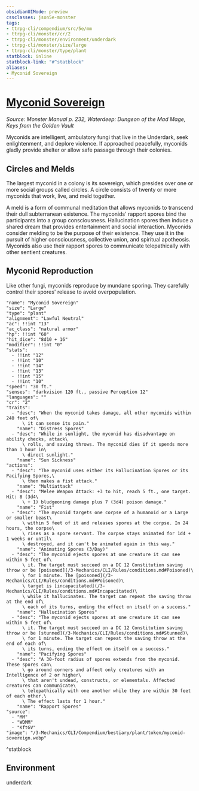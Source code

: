 ```yaml
---
obsidianUIMode: preview
cssclasses: json5e-monster
tags:
- ttrpg-cli/compendium/src/5e/mm
- ttrpg-cli/monster/cr/2
- ttrpg-cli/monster/environment/underdark
- ttrpg-cli/monster/size/large
- ttrpg-cli/monster/type/plant
statblock: inline
statblock-link: "#^statblock"
aliases:
- Myconid Sovereign
---
```

# [Myconid Sovereign](3-Mechanics\CLI\Compendium\bestiary\plant/myconid-sovereign.md)
*Source: Monster Manual p. 232, Waterdeep: Dungeon of the Mad Mage, Keys from the Golden Vault*  

Myconids are intelligent, ambulatory fungi that live in the Underdark, seek enlightenment, and deplore violence. If approached peacefully, myconids gladly provide shelter or allow safe passage through their colonies.

## Circles and Melds

The largest myconid in a colony is its sovereign, which presides over one or more social groups called circles. A circle consists of twenty or more myconids that work, live, and meld together.

A meld is a form of communal meditation that allows myconids to transcend their dull subterranean existence. The myconids' rapport spores bind the participants into a group consciousness. Hallucination spores then induce a shared dream that provides entertainment and social interaction. Myconids consider melding to be the purpose of their existence. They use it in the pursuit of higher consciousness, collective union, and spiritual apotheosis. Myconids also use their rapport spores to communicate telepathically with other sentient creatures.

## Myconid Reproduction

Like other fungi, myconids reproduce by mundane sporing. They carefully control their spores' release to avoid overpopulation.

```statblock
"name": "Myconid Sovereign"
"size": "Large"
"type": "plant"
"alignment": "Lawful Neutral"
"ac": !!int "13"
"ac_class": "natural armor"
"hp": !!int "60"
"hit_dice": "8d10 + 16"
"modifier": !!int "0"
"stats":
  - !!int "12"
  - !!int "10"
  - !!int "14"
  - !!int "13"
  - !!int "15"
  - !!int "10"
"speed": "30 ft."
"senses": "darkvision 120 ft., passive Perception 12"
"languages": ""
"cr": "2"
"traits":
  - "desc": "When the myconid takes damage, all other myconids within 240 feet of\
      \ it can sense its pain."
    "name": "Distress Spores"
  - "desc": "While in sunlight, the myconid has disadvantage on ability checks, attack\
      \ rolls, and saving throws. The myconid dies if it spends more than 1 hour in\
      \ direct sunlight."
    "name": "Sun Sickness"
"actions":
  - "desc": "The myconid uses either its Hallucination Spores or its Pacifying Spores,\
      \ then makes a fist attack."
    "name": "Multiattack"
  - "desc": "Melee Weapon Attack: +3 to hit, reach 5 ft., one target. Hit: 8 (3d4\
      \ + 1) bludgeoning damage plus 7 (3d4) poison damage."
    "name": "Fist"
  - "desc": "The myconid targets one corpse of a humanoid or a Large or smaller beast\
      \ within 5 feet of it and releases spores at the corpse. In 24 hours, the corpse\
      \ rises as a spore servant. The corpse stays animated for 1d4 + 1 weeks or until\
      \ destroyed, and it can't be animated again in this way."
    "name": "Animating Spores (3/Day)"
  - "desc": "The myconid ejects spores at one creature it can see within 5 feet of\
      \ it. The target must succeed on a DC 12 Constitution saving throw or be [poisoned](/3-Mechanics/CLI/Rules/conditions.md#Poisoned)\
      \ for 1 minute. The [poisoned](/3-Mechanics/CLI/Rules/conditions.md#Poisoned)\
      \ target is [incapacitated](/3-Mechanics/CLI/Rules/conditions.md#Incapacitated)\
      \ while it hallucinates. The target can repeat the saving throw at the end of\
      \ each of its turns, ending the effect on itself on a success."
    "name": "Hallucination Spores"
  - "desc": "The myconid ejects spores at one creature it can see within 5 feet of\
      \ it. The target must succeed on a DC 12 Constitution saving throw or be [stunned](/3-Mechanics/CLI/Rules/conditions.md#Stunned)\
      \ for 1 minute. The target can repeat the saving throw at the end of each of\
      \ its turns, ending the effect on itself on a success."
    "name": "Pacifying Spores"
  - "desc": "A 30-foot radius of spores extends from the myconid. These spores can\
      \ go around corners and affect only creatures with an Intelligence of 2 or higher\
      \ that aren't undead, constructs, or elementals. Affected creatures can communicate\
      \ telepathically with one another while they are within 30 feet of each other.\
      \ The effect lasts for 1 hour."
    "name": "Rapport Spores"
"source":
  - "MM"
  - "WDMM"
  - "KftGV"
"image": "/3-Mechanics/CLI/Compendium/bestiary/plant/token/myconid-sovereign.webp"
```
^statblock

## Environment

underdark